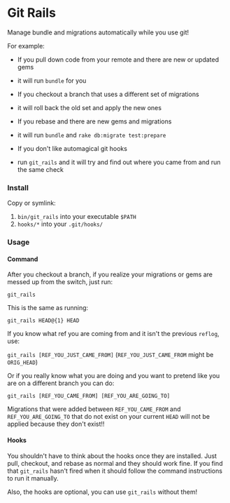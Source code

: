 Git Rails
=========

Manage bundle and migrations automatically while you use git!

For example:

- If you pull down code from your remote and there are new or updated gems
 * it will run `bundle` for you
- If you checkout a branch that uses a different set of migrations
 * it will roll back the old set and apply the new ones
- If you rebase and there are new gems and migrations
 * it will run `bundle` and `rake db:migrate test:prepare`
- If you don't like automagical git hooks
 * run `git_rails` and it will try and find out where you came from and run the same check

### Install

Copy or symlink:

1. `bin/git_rails` into your executable `$PATH`
2. `hooks/*` into your `.git/hooks/`

### Usage

#### Command

After you checkout a branch, if you realize your migrations or gems are messed up from the switch, just run:

`git_rails`

This is the same as running:

`git_rails HEAD@{1} HEAD`

If you know what ref you are coming from and it isn't the previous `reflog`, use:

`git_rails [REF_YOU_JUST_CAME_FROM]` (`REF_YOU_JUST_CAME_FROM` might be `ORIG_HEAD`)

Or if you really know what you are doing and you want to pretend like you are on a different branch you can do:

`git_rails [REF_YOU_CAME_FROM] [REF_YOU_ARE_GOING_TO]`

Migrations that were added between `REF_YOU_CAME_FROM` and `REF_YOU_ARE_GOING_TO` that do not exist on your current `HEAD` will not be applied because they don't exist!!

#### Hooks

You shouldn't have to think about the hooks once they are installed. Just pull, checkout, and rebase as normal and they should work fine. If you find that `git_rails` hasn't fired when it should follow the command instructions to run it manually.

Also, the hooks are optional, you can use `git_rails` without them!
